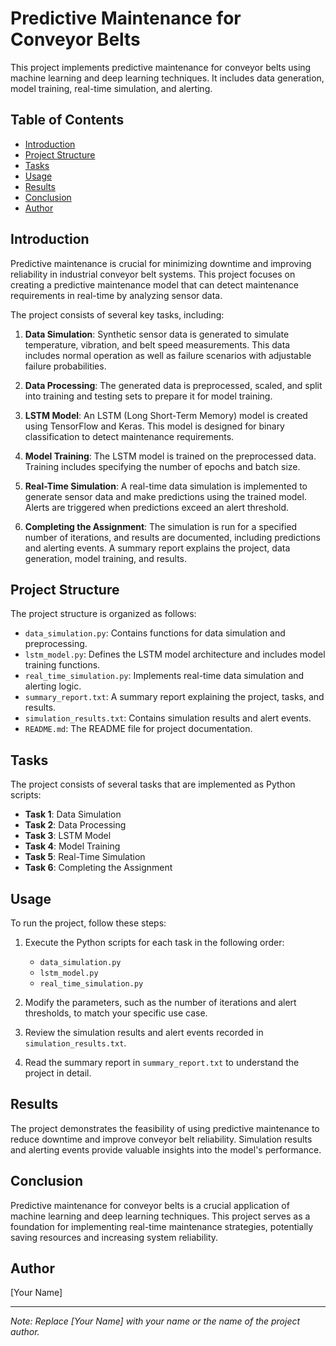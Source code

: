 # Predictive Maintenance for Conveyor Belts

This project implements predictive maintenance for conveyor belts using machine learning and deep learning techniques. It includes data generation, model training, real-time simulation, and alerting.

## Table of Contents

- [Introduction](#introduction)
- [Project Structure](#project-structure)
- [Tasks](#tasks)
- [Usage](#usage)
- [Results](#results)
- [Conclusion](#conclusion)
- [Author](#author)

## Introduction

Predictive maintenance is crucial for minimizing downtime and improving reliability in industrial conveyor belt systems. This project focuses on creating a predictive maintenance model that can detect maintenance requirements in real-time by analyzing sensor data.

The project consists of several key tasks, including:

1. **Data Simulation**: Synthetic sensor data is generated to simulate temperature, vibration, and belt speed measurements. This data includes normal operation as well as failure scenarios with adjustable failure probabilities.

2. **Data Processing**: The generated data is preprocessed, scaled, and split into training and testing sets to prepare it for model training.

3. **LSTM Model**: An LSTM (Long Short-Term Memory) model is created using TensorFlow and Keras. This model is designed for binary classification to detect maintenance requirements.

4. **Model Training**: The LSTM model is trained on the preprocessed data. Training includes specifying the number of epochs and batch size.

5. **Real-Time Simulation**: A real-time data simulation is implemented to generate sensor data and make predictions using the trained model. Alerts are triggered when predictions exceed an alert threshold.

6. **Completing the Assignment**: The simulation is run for a specified number of iterations, and results are documented, including predictions and alerting events. A summary report explains the project, data generation, model training, and results.

## Project Structure

The project structure is organized as follows:

- `data_simulation.py`: Contains functions for data simulation and preprocessing.
- `lstm_model.py`: Defines the LSTM model architecture and includes model training functions.
- `real_time_simulation.py`: Implements real-time data simulation and alerting logic.
- `summary_report.txt`: A summary report explaining the project, tasks, and results.
- `simulation_results.txt`: Contains simulation results and alert events.
- `README.md`: The README file for project documentation.

## Tasks

The project consists of several tasks that are implemented as Python scripts:

- **Task 1**: Data Simulation
- **Task 2**: Data Processing
- **Task 3**: LSTM Model
- **Task 4**: Model Training
- **Task 5**: Real-Time Simulation
- **Task 6**: Completing the Assignment

## Usage

To run the project, follow these steps:

1. Execute the Python scripts for each task in the following order:
   - `data_simulation.py`
   - `lstm_model.py`
   - `real_time_simulation.py`

2. Modify the parameters, such as the number of iterations and alert thresholds, to match your specific use case.

3. Review the simulation results and alert events recorded in `simulation_results.txt`.

4. Read the summary report in `summary_report.txt` to understand the project in detail.

## Results

The project demonstrates the feasibility of using predictive maintenance to reduce downtime and improve conveyor belt reliability. Simulation results and alerting events provide valuable insights into the model's performance.

## Conclusion

Predictive maintenance for conveyor belts is a crucial application of machine learning and deep learning techniques. This project serves as a foundation for implementing real-time maintenance strategies, potentially saving resources and increasing system reliability.

## Author

[Your Name]

---

*Note: Replace [Your Name] with your name or the name of the project author.*

